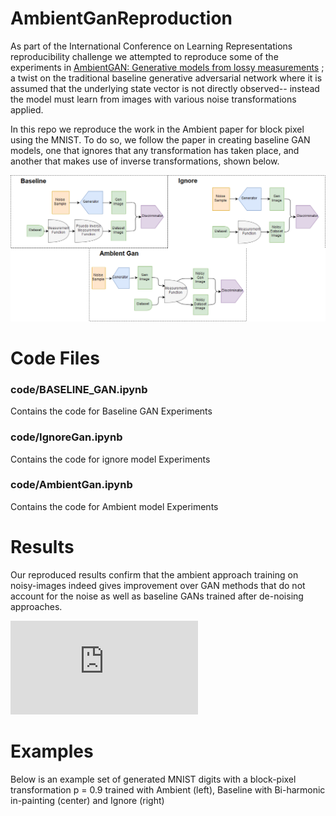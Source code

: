 # AmbientGanReproduction

As part of the International Conference on Learning Representations reproducibility challenge we attempted to reproduce some of the experiments in [AmbientGAN: Generative models from lossy measurements](https://openreview.net/pdf?id=Hy7fDog0b) ; a twist on the traditional baseline generative adversarial network where it is assumed that the underlying state vector is not directly observed-- instead the model must learn from images with various noise transformations applied.

In this repo we reproduce the work in the Ambient paper for block pixel using the MNIST. To do so, we follow the paper in creating baseline GAN models, one that ignores that any transformation has taken place, and another that makes use of inverse transformations, shown below. 


![alt text](https://github.com/COMP6248-Reproducability-Challenge/AmbientGanReproduction/blob/master/model_flow.png "Logo Title Text 1")


# Code Files 

### code/BASELINE_GAN.ipynb 

Contains the code for Baseline GAN Experiments

### code/IgnoreGan.ipynb

Contains the code for ignore model Experiments 

### code/AmbientGan.ipynb

Contains the code for Ambient model Experiments 

# Results 

Our reproduced results confirm that the ambient approach training on noisy-images indeed gives improvement over GAN methods that do not account for the noise as well as baseline GANs trained after de-noising approaches.

![Click me to see the graphed results](https://github.com/COMP6248-Reproducability-Challenge/AmbientGanReproduction/blob/master/model_comparison.pdf "Click me to see the graphed results ")

# Examples 

Below is an example set of generated MNIST digits with a block-pixel transformation p = 0.9 trained with Ambient (left), Baseline with Bi-harmonic in-painting (center) and Ignore (right)







